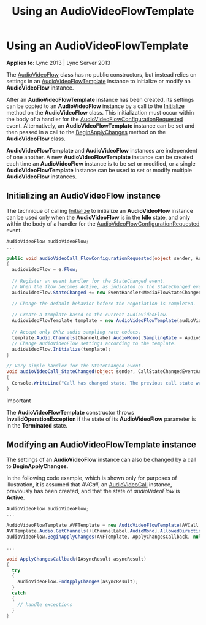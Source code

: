 ﻿---
title: Using an AudioVideoFlowTemplate
TOCTitle: Using an AudioVideoFlowTemplate
ms:assetid: d73d357f-5fe1-4a7d-b1c6-be1a2dec2882
ms:mtpsurl: https://msdn.microsoft.com/en-us/library/Dn466033(v=office.15)
ms:contentKeyID: 57103026
ms.date: 07/25/2014
mtps_version: v=office.15
dev_langs:
- csharp
---

# Using an AudioVideoFlowTemplate


**Applies to:** Lync 2013 | Lync Server 2013

The [AudioVideoFlow](https://msdn.microsoft.com/en-us/library/hh383533\(v=office.15\)) class has no public constructors, but instead relies on settings in an [AudioVideoFlowTemplate](https://msdn.microsoft.com/en-us/library/hh349157\(v=office.15\)) instance to initialize or modify an **AudioVideoFlow** instance.

After an **AudioVideoFlowTemplate** instance has been created, its settings can be copied to an **AudioVideoFlow** instance by a call to the [Initialize](https://msdn.microsoft.com/en-us/library/hh381417\(v=office.15\)) method on the **AudioVideoFlow** class. This initialization must occur within the body of a handler for the [AudioVideoFlowConfigurationRequested](https://msdn.microsoft.com/en-us/library/hh383342\(v=office.15\)) event. Alternatively, an **AudioVideoFlowTemplate** instance can be set and then passed in a call to the [BeginApplyChanges](https://msdn.microsoft.com/en-us/library/hh384566\(v=office.15\)) method on the **AudioVideoFlow** class.

**AudioVideoFlowTemplate** and **AudioVideoFlow** instances are independent of one another. A new **AudioVideoFlowTemplate** instance can be created each time an **AudioVideoFlow** instance is to be set or modified, or a single **AudioVideoFlowTemplate** instance can be used to set or modify multiple **AudioVideoFlow** instances.

## Initializing an AudioVideoFlow instance

The technique of calling [Initialize](https://msdn.microsoft.com/en-us/library/hh381417\(v=office.15\)) to initialize an **AudioVideoFlow** instance can be used only when the **AudioVideoFlow** is in the **Idle** state, and only within the body of a handler for the [AudioVideoFlowConfigurationRequested](https://msdn.microsoft.com/en-us/library/hh383342\(v=office.15\)) event.

``` csharp
AudioVideoFlow audioVideoFlow;
...

public void audioVideoCall_FlowConfigurationRequested(object sender, AudioVideoFlowConfigurationRequestedEventArgs e)
{
  audioVideoFlow = e.Flow;
  
  // Register an event handler for the StateChanged event.
  // When the flow becomes Active, as indicated by the StateChanged event, the program will perform media-related actions.
  audioVideoFlow.StateChanged += new EventHandler<MediaFlowStateChangedEventArgs>(audioVideoFlow_StateChanged);

  // Change the default behavior before the negotiation is completed.
  
  // Create a template based on the current AudioVideoFlow.
  AudioVideoFlowTemplate template = new AudioVideoFlowTemplate(audioVideoFlow);
            
  // Accept only 8Khz audio sampling rate codecs.
  template.Audio.Channels[ChannelLabel.AudioMono].SamplingRate = AudioSamplingRate.EightKhz;
  // Change audioVideoFlow settings according to the template.
  audioVideoFlow.Initialize(template);
}

// Very simple handler for the StateChanged event.
void audioVideoCall_StateChanged(object sender, CallStateChangedEventArgs e)
{
  Console.WriteLine("Call has changed state. The previous call state was: " + e.PreviousState + " and the current state is: " + e.State);
}
```


> [!IMPORTANT]
> <P>The <STRONG>AudioVideoFlowTemplate</STRONG> constructor throws <STRONG>InvalidOperationException</STRONG> if the state of its <STRONG>AudioVideoFlow</STRONG> parameter is in the <STRONG>Terminated</STRONG> state.</P>



## Modifying an AudioVideoFlowTemplate instance

The settings of an **AudioVideoFlow** instance can also be changed by a call to **BeginApplyChanges**.

In the following code example, which is shown only for purposes of illustration, it is assumed that *AVCall*, an [AudioVideoCall](https://msdn.microsoft.com/en-us/library/hh383901\(v=office.15\)) instance, previously has been created, and that the state of *audioVideoFlow* is **Active**.

``` csharp
AudioVideoFlow audioVideoFlow;
...

AudioVideoFlowTemplate AVFTemplate = new AudioVideoFlowTemplate(AVCall.Flow);
AVFTemplate.Audio.GetChannels()[ChannelLabel.AudioMono].AllowedDirection = MediaChannelDirection.SendOnly;
audioVideoFlow.BeginApplyChanges(AVFTemplate, ApplyChangesCallback, null);

...

void ApplyChangesCallback(IAsyncResult asyncResult)
{
  try
  {
    audioVideoFlow.EndApplyChanges(asyncResult);
  }
  catch
  {
    // handle exceptions
  }
}
```

